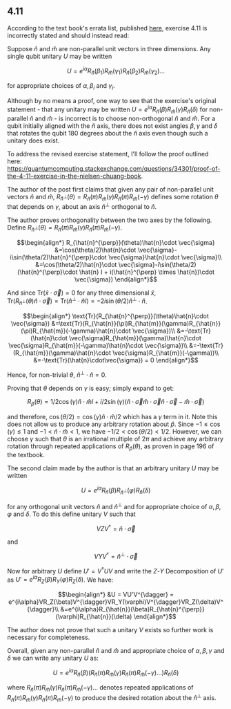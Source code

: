 ## 4.11
According to the text book's errata list, published [here](https://michaelnielsen.org/qcqi/errata/errata/errata.html), exercise 4.11 is incorrectly stated and should instead read:

Suppose $`\hat{n}`$ and $`\hat{m}`$ are non-parallel unit vectors in three dimensions. Any single qubit unitary $`U`$ may be written
```math
U=e^{i\alpha}R_{\hat{n}}(\beta_1)R_{\hat{m}}(\gamma_1)R_{\hat{n}}(\beta_2)R_{\hat{m}}(\gamma_2)...
``` 
for appropriate choices of $`\alpha, \beta_i`$ and $`\gamma_i`$.

Although by no means a proof, one way to see that the exercise's original statement - that any unitary may be written $`U=e^{i\alpha}R_{\hat{n}}(\beta)R_{\hat{m}}(\gamma)R_{\hat{n}}(\delta)`$ for non-parallel $`\hat{n}`$ and $`\hat{m}`$ - is incorrect is to choose non-orthogonal $`\hat{n}`$ and $`\hat{m}`$. For a qubit initially aligned with the $`\hat{n}`$ axis, there does not exist  angles $`\beta, \gamma`$ and $`\delta`$ that rotates the qubit 180 degrees about the $`\hat{n}`$ axis even though such a unitary does exist.

To address the revised exercise statement, I'll follow the proof outlined here:
https://quantumcomputing.stackexchange.com/questions/34301/proof-of-the-4-11-exercise-in-the-nielsen-chuang-book.

The author of the post first claims that given any pair of non-parallel unit vectors $`\hat{n}`$ and $`\hat{m}`$, $`R_{\hat{n}^{\perp}}(\theta)=R_{\hat{n}}(\pi)R_{\hat{m}}(\gamma)R_{\hat{n}}(\pi)R_{\hat{m}}(-\gamma)`$ defines some rotation $`\theta`$ that depends on $`\gamma`$, about an axis $`\hat{n}^{\perp}`$ orthogonal to $`\hat{n}`$. 

The author proves orthogonality between the two axes by the following. Define $`R_{\hat{n}^{\perp}}(\theta)=R_{\hat{n}}(\pi)R_{\hat{m}}(\gamma)R_{\hat{n}}(\pi)R_{\hat{m}}(-\gamma)`$.
```math
\begin{align*}
R_{\hat{n}^{\perp}}(\theta)\hat{n}\cdot \vec{\sigma}
&=\cos(\theta/2)\hat{n}\cdot \vec{\sigma}-i\sin(\theta/2)\hat{n}^{\perp}\cdot \vec{\sigma}\hat{n}\cdot \vec{\sigma}\\
&=\cos(\theta/2)\hat{n}\cdot \vec{\sigma}-i\sin(\theta/2)(\hat{n}^{\perp}\cdot \hat{n} I + i(\hat{n}^{\perp} \times \hat{n})\cdot \vec{\sigma})
\end{align*}
```
And since $`\text{Tr}(\hat{x}\cdot \vec{\sigma})=0`$ for any three dimensional $`\hat{x}`$, \
$`\text{Tr}(R_{\hat{n}^{\perp}}(\theta)\hat{n}\cdot \vec{\sigma}) = \text{Tr}(\hat{n}^{\perp}\cdot\hat{n}I) = -2i\sin(\theta/2)\hat{n}^{\perp}\cdot\hat{n}`$.

```math
\begin{align*}
\text{Tr}(R_{\hat{n}^{\perp}}(\theta)\hat{n}\cdot \vec{\sigma}) &=\text{Tr}(R_{\hat{n}}(\pi)R_{\hat{m}}(\gamma)R_{\hat{n}}(\pi)R_{\hat{m}}(-\gamma)\hat{n}\cdot \vec{\sigma})\\
&=-\text{Tr}(\hat{n}\cdot \vec{\sigma}R_{\hat{m}}(\gamma)\hat{n}\cdot \vec{\sigma}R_{\hat{m}}(-\gamma)\hat{n}\cdot \vec{\sigma})\\
&=-\text{Tr}(R_{\hat{m}}(\gamma)\hat{n}\cdot \vec{\sigma}R_{\hat{m}}(-\gamma))\\
&=-\text{Tr}(\hat{n}\cdot\vec{\sigma}) = 0
\end{align*}
```
Hence, for non-trivial $`\theta`$, $`\hat{n}^{\perp}\cdot\hat{n}=0`$. 

Proving that $`\theta`$ depends on $`\gamma`$ is easy; simply expand to get:
```math
R_{\hat{p}}(\theta)=1/2\cos(\gamma)\hat{n}\cdot\hat{m}I+i/2\sin(\gamma)(\hat{n}\cdot\vec{\sigma}\hat{m}\cdot\vec{\sigma}\hat{n}\cdot\vec{\sigma}-\hat{m}\cdot\vec{\sigma})
```
and therefore, $`\cos(\theta/2) = \cos(\gamma)\hat{n}\cdot\hat{m}/2`$ which has a $`\gamma`$ term in it. Note this does not allow us to produce any arbitrary rotation about $`\hat{p}`$. Since
$`-1\le\cos(\gamma)\le1`$ and $`-1\lt\hat{n}\cdot\hat{m}\lt1`$, we have $`-1/2\lt\cos(\theta/2)\lt1/2`$. However, we can choose $`\gamma`$ such that $`\theta`$ is an irrational multiple of $`2\pi`$ and achieve any arbitrary rotation through repeated applications of $`R_{\hat{p}}(\theta)`$, as proven in page 196 of the textbook.

The second claim made by the author is that an arbitrary unitary $`U`$ may be written 
```math
U = e^{i\alpha}R_{\hat{n}}(\beta)R_{\hat{n}^{\perp}}(\varphi)R_{\hat{n}}(\delta)
```
for any orthogonal unit vectors $`\hat{n}`$ and $`\hat{n}^{\perp}`$ and for appropriate choice of $`\alpha, \beta, \varphi`$ and $`\delta`$. To do this define unitary $`V`$ such that 
```math
VZV^{\dagger}=\hat{n}\cdot\vec{\sigma}
``` 
and
```math
VYV^{\dagger}=\hat{n}^{\perp}\cdot\vec{\sigma}
```
Now for arbitrary $`U`$ define $`U'=V^{\dagger}UV`$ and write the $`Z`$-$`Y`$ Decomposition of $`U'`$ as $`U' = e^{i\alpha}R_Z(\beta)R_Y(\varphi)R_Z(\delta)`$. We have:
```math
\begin{align*}
&U = VU'V^{\dagger} = e^{i\alpha}VR_Z(\beta)V^{\dagger}VR_Y(\varphi)V^{\dagger}VR_Z(\delta)V^{\dagger}\\
&=e^{i\alpha}R_{\hat{n}}(\beta)R_{\hat{n}^{\perp}}(\varphi)R_{\hat{n}}(\delta)
\end{align*}
```
The author does not prove that such a unitary $`V`$ exists so further work is necessary for completeness.

Overall, given any non-parallel $`\hat{n}`$ and $`\hat{m}`$ and appropriate choice of $`\alpha, \beta, \gamma`$ and $`\delta`$ we can write any unitary $`U`$ as:

```math
U=e^{i\alpha}R_{\hat{n}}(\beta)(R_{\hat{n}}(\pi)R_{\hat{m}}(\gamma)R_{\hat{n}}(\pi)R_{\hat{m}}(-\gamma)...)R_{\hat{n}}(\delta)
```
where $`R_{\hat{n}}(\pi)R_{\hat{m}}(\gamma)R_{\hat{n}}(\pi)R_{\hat{m}}(-\gamma)...`$ denotes  repeated applications of $`R_{\hat{n}}(\pi)R_{\hat{m}}(\gamma)R_{\hat{n}}(\pi)R_{\hat{m}}(-\gamma)`$ to produce the desired rotation about the $`\hat{n}^{\perp}`$ axis.


